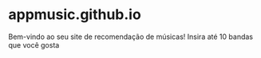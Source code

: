 # appmusic.github.io
Bem-vindo ao seu site de recomendação de músicas! Insira até 10 bandas que você gosta

